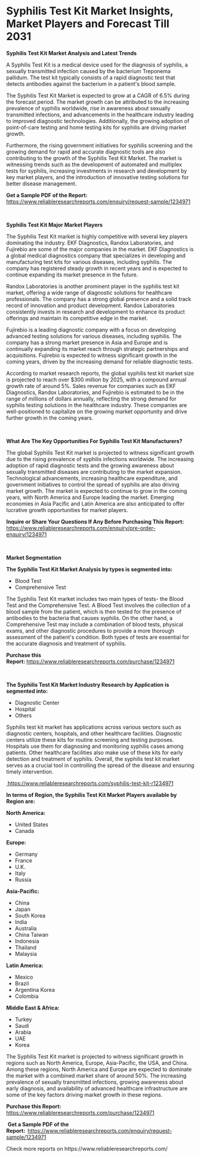 <p><h1>Syphilis Test Kit Market Insights, Market Players and Forecast Till 2031</h1></p><p><strong>Syphilis Test Kit Market Analysis and Latest Trends</strong></p>
<p><p>A Syphilis Test Kit is a medical device used for the diagnosis of syphilis, a sexually transmitted infection caused by the bacterium Treponema pallidum. The test kit typically consists of a rapid diagnostic test that detects antibodies against the bacterium in a patient's blood sample.</p><p>The Syphilis Test Kit Market is expected to grow at a CAGR of 6.5% during the forecast period. The market growth can be attributed to the increasing prevalence of syphilis worldwide, rise in awareness about sexually transmitted infections, and advancements in the healthcare industry leading to improved diagnostic technologies. Additionally, the growing adoption of point-of-care testing and home testing kits for syphilis are driving market growth.</p><p>Furthermore, the rising government initiatives for syphilis screening and the growing demand for rapid and accurate diagnostic tools are also contributing to the growth of the Syphilis Test Kit Market. The market is witnessing trends such as the development of automated and multiplex tests for syphilis, increasing investments in research and development by key market players, and the introduction of innovative testing solutions for better disease management.</p></p>
<p><strong>Get a Sample PDF of the Report:&nbsp;</strong> <a href="https://www.reliableresearchreports.com/enquiry/request-sample/1234971">https://www.reliableresearchreports.com/enquiry/request-sample/1234971</a></p>
<p>&nbsp;</p>
<p><strong>Syphilis Test Kit Major Market Players</strong></p>
<p><p>The Syphilis Test Kit market is highly competitive with several key players dominating the industry. EKF Diagnostics, Randox Laboratories, and Fujirebio are some of the major companies in the market. EKF Diagnostics is a global medical diagnostics company that specializes in developing and manufacturing test kits for various diseases, including syphilis. The company has registered steady growth in recent years and is expected to continue expanding its market presence in the future.</p><p>Randox Laboratories is another prominent player in the syphilis test kit market, offering a wide range of diagnostic solutions for healthcare professionals. The company has a strong global presence and a solid track record of innovation and product development. Randox Laboratories consistently invests in research and development to enhance its product offerings and maintain its competitive edge in the market.</p><p>Fujirebio is a leading diagnostic company with a focus on developing advanced testing solutions for various diseases, including syphilis. The company has a strong market presence in Asia and Europe and is continually expanding its market reach through strategic partnerships and acquisitions. Fujirebio is expected to witness significant growth in the coming years, driven by the increasing demand for reliable diagnostic tests.</p><p>According to market research reports, the global syphilis test kit market size is projected to reach over $300 million by 2025, with a compound annual growth rate of around 5%. Sales revenue for companies such as EKF Diagnostics, Randox Laboratories, and Fujirebio is estimated to be in the range of millions of dollars annually, reflecting the strong demand for syphilis testing solutions in the healthcare industry. These companies are well-positioned to capitalize on the growing market opportunity and drive further growth in the coming years.</p></p>
<p>&nbsp;</p>
<p><strong>What Are The Key Opportunities For Syphilis Test Kit Manufacturers?</strong></p>
<p><p>The global Syphilis Test Kit market is projected to witness significant growth due to the rising prevalence of syphilis infections worldwide. The increasing adoption of rapid diagnostic tests and the growing awareness about sexually transmitted diseases are contributing to the market expansion. Technological advancements, increasing healthcare expenditure, and government initiatives to control the spread of syphilis are also driving market growth. The market is expected to continue to grow in the coming years, with North America and Europe leading the market. Emerging economies in Asia Pacific and Latin America are also anticipated to offer lucrative growth opportunities for market players.</p></p>
<p><strong>Inquire or Share Your Questions If Any Before Purchasing This Report:</strong> <a href="https://www.reliableresearchreports.com/enquiry/pre-order-enquiry/1234971">https://www.reliableresearchreports.com/enquiry/pre-order-enquiry/1234971</a></p>
<p>&nbsp;</p>
<p><strong>Market Segmentation</strong></p>
<p><strong>The Syphilis Test Kit Market Analysis by types is segmented into:</strong></p>
<p><ul><li>Blood Test</li><li>Comprehensive Test</li></ul></p>
<p><p>The Syphilis Test Kit market includes two main types of tests- the Blood Test and the Comprehensive Test. A Blood Test involves the collection of a blood sample from the patient, which is then tested for the presence of antibodies to the bacteria that causes syphilis. On the other hand, a Comprehensive Test may include a combination of blood tests, physical exams, and other diagnostic procedures to provide a more thorough assessment of the patient's condition. Both types of tests are essential for the accurate diagnosis and treatment of syphilis.</p></p>
<p><strong>Purchase this Report:&nbsp;</strong><a href="https://www.reliableresearchreports.com/purchase/1234971">https://www.reliableresearchreports.com/purchase/1234971</a></p>
<p>&nbsp;</p>
<p><strong>The Syphilis Test Kit Market Industry Research by Application is segmented into:</strong></p>
<p><ul><li>Diagnostic Center</li><li>Hospital</li><li>Others</li></ul></p>
<p><p>Syphilis test kit market has applications across various sectors such as diagnostic centers, hospitals, and other healthcare facilities. Diagnostic centers utilize these kits for routine screening and testing purposes. Hospitals use them for diagnosing and monitoring syphilis cases among patients. Other healthcare facilities also make use of these kits for early detection and treatment of syphilis. Overall, the syphilis test kit market serves as a crucial tool in controlling the spread of the disease and ensuring timely intervention.</p></p>
<p><a href="https://www.reliableresearchreports.com/syphilis-test-kit-r1234971">&nbsp;https://www.reliableresearchreports.com/syphilis-test-kit-r1234971</a></p>
<p><strong>In terms of Region, the Syphilis Test Kit Market Players available by Region are:</strong></p>
<p>
    <p> <strong> North America: </strong>
        <ul>
            <li>United States</li>
            <li>Canada</li>
        </ul>
        </p> 
    <p> <strong> Europe: </strong>
        <ul>
            <li>Germany</li>
            <li>France</li>
            <li>U.K.</li>
            <li>Italy</li>
            <li>Russia</li>
        </ul>
        </p> 
    <p> <strong> Asia-Pacific: </strong>
        <ul>
            <li>China</li>
            <li>Japan</li>
            <li>South Korea</li>
            <li>India</li>
            <li>Australia</li>
            <li>China Taiwan</li>
            <li>Indonesia</li>
            <li>Thailand</li>
            <li>Malaysia</li>
        </ul>
        </p> 
    <p> <strong> Latin America: </strong>
        <ul>
            <li>Mexico</li>
            <li>Brazil</li>
            <li>Argentina Korea</li>
            <li>Colombia</li>
        </ul>
        </p> 
    <p> <strong> Middle East & Africa: </strong>
        <ul>
            <li>Turkey</li>
            <li>Saudi</li>
            <li>Arabia</li>
            <li>UAE</li>
            <li>Korea</li>
        </ul>
    </p>
    </p>
<p><p>The Syphilis Test Kit market is projected to witness significant growth in regions such as North America, Europe, Asia-Pacific, the USA, and China. Among these regions, North America and Europe are expected to dominate the market with a combined market share of around 50%. The increasing prevalence of sexually transmitted infections, growing awareness about early diagnosis, and availability of advanced healthcare infrastructure are some of the key factors driving market growth in these regions.</p></p>
<p><strong>Purchase this Report: </strong><a href="https://www.reliableresearchreports.com/purchase/1234971">https://www.reliableresearchreports.com/purchase/1234971</a></p>
<p>&nbsp;<strong>Get a Sample PDF of the Report:&nbsp;&nbsp;</strong><a href="https://www.reliableresearchreports.com/enquiry/request-sample/1234971">https://www.reliableresearchreports.com/enquiry/request-sample/1234971</a></p>
<p><strong></strong></p>
<p>Check more reports on https://www.reliableresearchreports.com/</p>